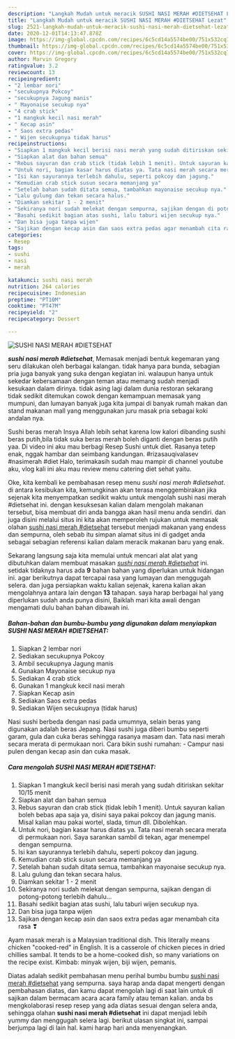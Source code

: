 ```yaml
---
description: "Langkah Mudah untuk meracik SUSHI NASI MERAH #DIETSEHAT Lezat"
title: "Langkah Mudah untuk meracik SUSHI NASI MERAH #DIETSEHAT Lezat"
slug: 2521-langkah-mudah-untuk-meracik-sushi-nasi-merah-dietsehat-lezat
date: 2020-12-01T14:13:47.878Z
image: https://img-global.cpcdn.com/recipes/6c5cd14a5574be00/751x532cq70/sushi-nasi-merah-dietsehat-foto-resep-utama.jpg
thumbnail: https://img-global.cpcdn.com/recipes/6c5cd14a5574be00/751x532cq70/sushi-nasi-merah-dietsehat-foto-resep-utama.jpg
cover: https://img-global.cpcdn.com/recipes/6c5cd14a5574be00/751x532cq70/sushi-nasi-merah-dietsehat-foto-resep-utama.jpg
author: Marvin Gregory
ratingvalue: 3.2
reviewcount: 13
recipeingredient:
- "2 lembar nori"
- "secukupnya Pokcoy"
- "secukupnya Jagung manis"
- " Mayonaise secukup nya"
- "4 crab stick"
- "1 mangkuk kecil nasi merah"
- " Kecap asin"
- " Saos extra pedas"
- " Wijen secukupnya tidak harus"
recipeinstructions:
- "Siapkan 1 mangkuk kecil berisi nasi merah yang sudah ditiriskan sekitar 10/15 menit"
- "Siapkan alat dan bahan semua"
- "Rebus sayuran dan crab stick (tidak lebih 1 menit). Untuk sayuran kalian boleh bebas apa saja ya, disini saya pakai pokcoy dan jagung manis. Misal kalian mau pakai wortel, slada, timun dll. Dibolehkan."
- "Untuk nori, bagian kasar harus diatas ya. Tata nasi merah secara merata di permukaan nori. Saya sarankan sambil di tekan, agar menempel dengan sempurna."
- "Isi kan sayurannya terlebih dahulu, seperti pokcoy dan jagung."
- "Kemudian crab stick susun secara memanjang ya"
- "Setelah bahan sudah ditata semua, tambahkan mayonaise secukup nya."
- "Lalu gulung dan tekan secara halus."
- "Diamkan sekitar 1 - 2 menit"
- "Sekiranya nori sudah melekat dengan sempurna, sajikan dengan di potong-potong terlebih dahulu..."
- "Basahi sedikit bagian atas sushi, lalu taburi wijen secukup nya."
- "Dan bisa juga tanpa wijen"
- "Sajikan dengan kecap asin dan saos extra pedas agar menambah cita rasa ❣"
categories:
- Resep
tags:
- sushi
- nasi
- merah

katakunci: sushi nasi merah 
nutrition: 264 calories
recipecuisine: Indonesian
preptime: "PT10M"
cooktime: "PT47M"
recipeyield: "2"
recipecategory: Dessert

---
```



![SUSHI NASI MERAH #DIETSEHAT](https://img-global.cpcdn.com/recipes/6c5cd14a5574be00/751x532cq70/sushi-nasi-merah-dietsehat-foto-resep-utama.jpg)

<b><i>sushi nasi merah #dietsehat</i></b>, Memasak menjadi bentuk kegemaran yang seru dilakukan oleh berbagai kalangan. tidak hanya para bunda, sebagian pria juga banyak yang suka dengan kegiatan ini. walaupun hanya untuk sekedar kebersamaan dengan teman atau memang sudah menjadi kesukaan dalam dirinya. tidak asing lagi dalam dunia restoran sekarang tidak sedikit ditemukan cowok dengan kemampuan memasak yang mumpuni, dan lumayan banyak juga kita jumpai di banyak rumah makan dan stand makanan mall yang menggunakan juru masak pria sebagai koki andalan nya.

Sushi beras merah Insya Allah lebih sehat karena low kalori dibanding sushi beras putih,bila tidak suka beras merah boleh diganti dengan beras putih yaa. Di video ini aku mau berbagi Resep Sushi untuk diet. Rasanya tetep enak, nggak hambar dan seimbang kandungan. #rizasauqivalasev #nasimerah #diet Halo, terimakasih sudah mau mampir di channel youtube aku, vlog kali ini aku mau review menu catering diet sehat yaitu.

Oke, kita kembali ke pembahasan resep menu <i>sushi nasi merah #dietsehat</i>. di antara kesibukan kita, kemungkinan akan terasa menggembirakan jika sejenak kita menyempatkan sedikit waktu untuk mengolah sushi nasi merah #dietsehat ini. dengan kesuksesan kalian dalam mengolah makanan tersebut, bisa membuat diri anda bangga akan hasil menu anda sendiri. dan juga disini melalui situs ini kita akan memperoleh rujukan untuk memasak olahan <u>sushi nasi merah #dietsehat</u> tersebut menjadi makanan yang endess dan sempurna, oleh sebab itu simpan alamat situs ini di gadget anda sebagai sebagian referensi kalian dalam meracik makanan baru yang enak.


Sekarang langsung saja kita memulai untuk mencari alat alat yang dibutuhkan dalam membuat masakan <u><i>sushi nasi merah #dietsehat</i></u> ini. setidak tidaknya harus ada <b>9</b> bahan bahan yang diperlukan untuk hidangan ini. agar berikutnya dapat tercapai rasa yang lumayan dan menggugah selera. dan juga persiapkan waktu kalian sejenak, karena kalian akan mengolahnya antara lain dengan <b>13</b> tahapan. saya harap berbagai hal yang diperlukan sudah anda punya disini, Baiklah mari kita awali dengan mengamati dulu bahan bahan dibawah ini.

<!--inarticleads1-->

##### Bahan-bahan dan bumbu-bumbu yang digunakan dalam menyiapkan SUSHI NASI MERAH #DIETSEHAT:

1. Siapkan 2 lembar nori
1. Sediakan secukupnya Pokcoy
1. Ambil secukupnya Jagung manis
1. Gunakan  Mayonaise secukup nya
1. Sediakan 4 crab stick
1. Gunakan 1 mangkuk kecil nasi merah
1. Siapkan  Kecap asin
1. Sediakan  Saos extra pedas
1. Sediakan  Wijen secukupnya (tidak harus)


Nasi sushi berbeda dengan nasi pada umumnya, selain beras yang digunakan adalah beras Jepang. Nasi sushi juga diberi bumbu seperti garam, gula dan cuka beras sehingga rasanya masam dan. Tata nasi merah secara merata di permukaan nori. Cara bikin sushi rumahan: - Campur nasi pulen dengan kecap asin dan cuka masak. 

<!--inarticleads2-->

##### Cara mengolah SUSHI NASI MERAH #DIETSEHAT:

1. Siapkan 1 mangkuk kecil berisi nasi merah yang sudah ditiriskan sekitar 10/15 menit
1. Siapkan alat dan bahan semua
1. Rebus sayuran dan crab stick (tidak lebih 1 menit). Untuk sayuran kalian boleh bebas apa saja ya, disini saya pakai pokcoy dan jagung manis. Misal kalian mau pakai wortel, slada, timun dll. Dibolehkan.
1. Untuk nori, bagian kasar harus diatas ya. Tata nasi merah secara merata di permukaan nori. Saya sarankan sambil di tekan, agar menempel dengan sempurna.
1. Isi kan sayurannya terlebih dahulu, seperti pokcoy dan jagung.
1. Kemudian crab stick susun secara memanjang ya
1. Setelah bahan sudah ditata semua, tambahkan mayonaise secukup nya.
1. Lalu gulung dan tekan secara halus.
1. Diamkan sekitar 1 - 2 menit
1. Sekiranya nori sudah melekat dengan sempurna, sajikan dengan di potong-potong terlebih dahulu...
1. Basahi sedikit bagian atas sushi, lalu taburi wijen secukup nya.
1. Dan bisa juga tanpa wijen
1. Sajikan dengan kecap asin dan saos extra pedas agar menambah cita rasa ❣


Ayam masak merah is a Malaysian traditional dish. This literally means chicken &#34;cooked-red&#34; in English. It is a casserole of chicken pieces in dried chillies sambal. It tends to be a home-cooked dish, so many variations on the recipe exist. Kimbab: minyak wijen, biji wijen, pemanis. 

Diatas adalah sedikit pembahasan menu perihal bumbu bumbu <u>sushi nasi merah #dietsehat</u> yang sempurna. saya harap anda dapat mengerti dengan pembahasan diatas, dan kamu dapat mengolah lagi di saat lain untuk di sajikan dalam bermacam acara acara family atau teman kalian. anda bs mengkolaborasi resep resep yang ada diatas sesuai dengan selera anda, sehingga olahan <b>sushi nasi merah #dietsehat</b> ini dapat menjadi lebih yummy dan menggugah selera lagi. berikut ulasan singkat ini, sampai berjumpa lagi di lain hal. kami harap hari anda menyenangkan.
